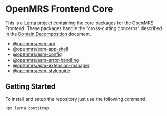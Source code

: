 # OpenMRS Frontend Core

This is a [Lerna](https://lerna.js.org/) project containing the core packages for the OpenMRS Frontend. These packages handle the "cross-cutting concerns" described in the [Domain Decomposition](https://wiki.openmrs.org/display/projects/MFE+Domain+Decomposition) document.

- [@openmrs/esm-api](packages/esm-api)
- [@openmrs/esm-app-shell](packages/esm-app-shell)
- [@openmrs/esm-config](packages/esm-config)
- [@openmrs/esm-error-handling](packages/esm-error-handling)
- [@openmrs/esm-extension-manager](packages/esm-extension-manager)
- [@openmrs/esm-styleguide](packages/esm-styleguide)

## Getting Started

To install and setup the repository just use the following command:

```sh
npx lerna bootstrap
```
